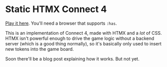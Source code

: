 # Static HTMX Connect 4

[Play it here](https://mabi.land/static-htmx-connect-4/). You'll need a browser that supports `:has`.

This is an implementation of Connect 4, made with HTMX and a *lot* of CSS.
HTMX isn't powerful enough to drive the game logic without a backend server (which is a good thing normally),
so it's basically only used to insert new tokens into the game board.

Soon there'll be a blog post explaining how it works. But not yet.


